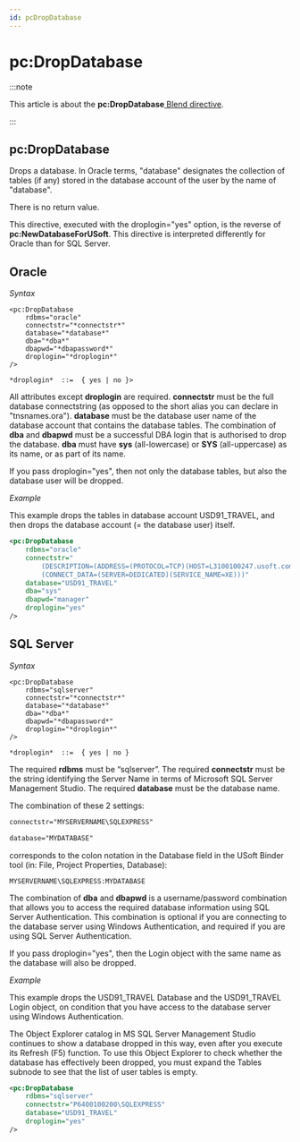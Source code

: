 ```yaml
---
id: pcDropDatabase
---
```


# pc:DropDatabase




:::note

This article is about the **pc:DropDatabase**[ Blend directive](/Repositories/Blend_directives).

:::

## **pc:DropDatabase**

Drops a database. In Oracle terms, "database" designates the collection of tables (if any) stored in the database account of the user by the name of "database".

There is no return value.

This directive, executed with the droplogin="yes" option, is the reverse of **pc:NewDatabaseForUSoft**.
This directive is interpreted differently for Oracle than for SQL Server.

## Oracle

*Syntax*

```
<pc:DropDatabase
    rdbms="oracle"
    connectstr="*connectstr*"
    database="*database*"
    dba="*dba*"
    dbapwd="*dbapassword*"
    droplogin="*droplogin*"
/>

*droplogin*  ::=  { yes | no }>
```

All attributes except **droplogin** are required. **connectstr** must be the full database connectstring (as opposed to the short alias you can declare in "tnsnames.ora"). **database** must be the database user name of the database account that contains the database tables. The combination of **dba** and **dbapwd** must be a successful DBA login that is authorised to drop the database. **dba** must have **sys** (all-lowercase) or **SYS** (all-uppercase) as its name, or as part of its name.

If you pass droplogin="yes", then not only the database tables, but also the database user will be dropped.

*Example*

This example drops the tables in database account USD91_TRAVEL, and then drops the database account (= the database user) itself.

```xml
<pc:DropDatabase
    rdbms="oracle"
    connectstr="
        (DESCRIPTION=(ADDRESS=(PROTOCOL=TCP)(HOST=L3100100247.usoft.com)(PORT=1521))
        (CONNECT_DATA=(SERVER=DEDICATED)(SERVICE_NAME=XE)))"
    database="USD91_TRAVEL"
    dba="sys"
    dbapwd="manager"
    droplogin="yes"
/>
```

## SQL Server

*Syntax*

```
<pc:DropDatabase
    rdbms="sqlserver"
    connectstr="*connectstr*"
    database="*database*"
    dba="*dba*"
    dbapwd="*dbapassword*"
    droplogin="*droplogin*"
/>

*droplogin*  ::=  { yes | no }
```

The required **rdbms** must be “sqlserver”. The required **connectstr** must be the string identifying the Server Name in terms of Microsoft SQL Server Management Studio. The required **database** must be the database name.

The combination of these 2 settings:

```xml
connectstr="MYSERVERNAME\SQLEXPRESS"

database="MYDATABASE"
```

corresponds to the colon notation in the Database field in the USoft Binder tool (in: File, Project Properties, Database):

```
MYSERVERNAME\SQLEXPRESS:MYDATABASE
```

The combination of **dba** and **dbapwd** is a username/password combination that allows you to access the required database information using SQL Server Authentication. This combination is optional if you are connecting to the database server using Windows Authentication, and required if you are using SQL Server Authentication.

If you pass droplogin="yes", then the Login object with the same name as the database will also be dropped.

*Example*

This example drops the USD91_TRAVEL Database and the USD91_TRAVEL Login object, on condition that you have access to the database server using Windows Authentication.

The Object Explorer catalog in MS SQL Server Management Studio continues to show a database dropped in this way, even after you execute its Refresh (F5) function. To use this Object Explorer to check whether the database has effectively been dropped, you must expand the Tables subnode to see that the list of user tables is empty.

```xml
<pc:DropDatabase
    rdbms="sqlserver"
    connectstr="P6400100200\SQLEXPRESS"
    database="USD91_TRAVEL"
    droplogin="yes"
/>
```

 